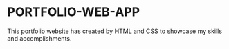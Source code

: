 # PORTFOLIO-WEB-APP
This portfolio website has created by HTML and CSS to showcase my skills and accomplishments.
